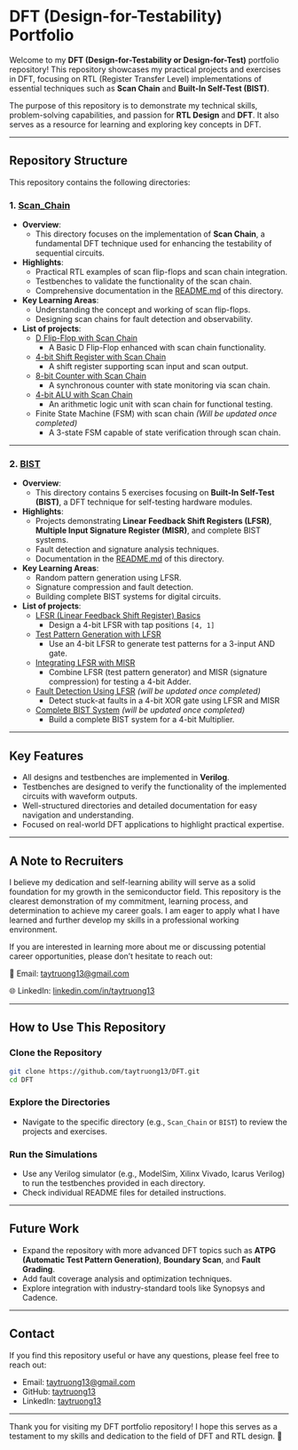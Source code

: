 # DFT (Design-for-Testability) Portfolio

Welcome to my **DFT (Design-for-Testability or Design-for-Test)** portfolio repository! This repository showcases my practical projects and exercises in DFT, focusing on RTL (Register Transfer Level) implementations of essential techniques such as **Scan Chain** and **Built-In Self-Test (BIST)**.

The purpose of this repository is to demonstrate my technical skills, problem-solving capabilities, and passion for **RTL Design** and **DFT**. It also serves as a resource for learning and exploring key concepts in DFT.

---

## Repository Structure

This repository contains the following directories:

### 1. [Scan_Chain](https://github.com/taytruong13/DFT/tree/main/Scan_Chain)
- **Overview**: 
  - This directory focuses on the implementation of **Scan Chain**, a fundamental DFT technique used for enhancing the testability of sequential circuits.
- **Highlights**:
  - Practical RTL examples of scan flip-flops and scan chain integration.
  - Testbenches to validate the functionality of the scan chain.
  - Comprehensive documentation in the [README.md](https://github.com/taytruong13/DFT/tree/main/Scan_Chain) of this directory.
- **Key Learning Areas**:
  - Understanding the concept and working of scan flip-flops.
  - Designing scan chains for fault detection and observability.
- **List of projects**:
  - [D Flip-Flop with Scan Chain](https://github.com/taytruong13/DFT/tree/main/Scan_Chain/DFF_Scan_Chain)
    - A Basic D Flip-Flop enhanced with scan chain functionality.
  - [4-bit Shift Register with Scan Chain](https://github.com/taytruong13/DFT/tree/main/Scan_Chain/Shift_register_scan)
    - A shift register supporting scan input and scan output.
  - [8-bit Counter with Scan Chain](https://github.com/taytruong13/DFT/tree/main/Scan_Chain/Counter_Scan)
    - A synchronous counter with state monitoring via scan chain.
  - [4-bit ALU with Scan Chain](https://github.com/taytruong13/DFT/tree/main/Scan_Chain/ALU_Scan)
    - An arithmetic logic unit with scan chain for functional testing.
  - Finite State Machine (FSM) with scan chain *(Will be updated once completed)*
    - A 3-state FSM capable of state verification through scan chain.

---

### 2. [BIST](https://github.com/taytruong13/DFT/tree/main/BIST)
- **Overview**:
  - This directory contains 5 exercises focusing on **Built-In Self-Test (BIST)**, a DFT technique for self-testing hardware modules.
- **Highlights**:
  - Projects demonstrating **Linear Feedback Shift Registers (LFSR)**, **Multiple Input Signature Register (MISR)**, and complete BIST systems.
  - Fault detection and signature analysis techniques.
  - Documentation in the [README.md](https://github.com/taytruong13/DFT/tree/main/BIST) of this directory.
- **Key Learning Areas**:
  - Random pattern generation using LFSR.
  - Signature compression and fault detection.
  - Building complete BIST systems for digital circuits.
- **List of projects**:
  - [LFSR (Linear Feedback Shift Register) Basics](https://github.com/taytruong13/DFT/tree/main/BIST/LFSR_4bit)
    - Design a 4-bit LFSR with tap positions `[4, 1]`
  - [Test Pattern Generation with LFSR](https://github.com/taytruong13/DFT/tree/main/BIST/LFSR_3inANDgate)
    - Use an 4-bit LFSR to generate test patterns for a 3-input AND gate.
  - [Integrating LFSR with MISR](https://github.com/taytruong13/DFT/tree/main/BIST/LFSR_MISR)
    - Combine LFSR (test pattern generator) and MISR (signature compression) for testing a 4-bit Adder.
  - [Fault Detection Using LFSR]() *(will be updated once completed)*
    - Detect stuck-at faults in a 4-bit XOR gate using LFSR and MISR
  - [Complete BIST System]() *(will be updated once completed)*
    - Build a complete BIST system for a 4-bit Multiplier. 

---

## Key Features

- All designs and testbenches are implemented in **Verilog**.
- Testbenches are designed to verify the functionality of the implemented circuits with waveform outputs.
- Well-structured directories and detailed documentation for easy navigation and understanding.
- Focused on real-world DFT applications to highlight practical expertise.

---
## A Note to Recruiters
I believe my dedication and self-learning ability will serve as a solid foundation for my growth in the semiconductor field.
This repository is the clearest demonstration of my commitment, learning process, and determination to achieve my career goals.
I am eager to apply what I have learned and further develop my skills in a professional working environment.

If you are interested in learning more about me or discussing potential career opportunities, please don’t hesitate to reach out:

📧 Email: [taytruong13@gmail.com](taytruong13@gmail.com)

🌐 LinkedIn: [linkedin.com/in/taytruong13](linkedin.com/in/taytruong13)

---

## How to Use This Repository

### Clone the Repository
```bash
git clone https://github.com/taytruong13/DFT.git
cd DFT
```

### Explore the Directories
- Navigate to the specific directory (e.g., `Scan_Chain` or `BIST`) to review the projects and exercises.

### Run the Simulations
- Use any Verilog simulator (e.g., ModelSim, Xilinx Vivado, Icarus Verilog) to run the testbenches provided in each directory.
- Check individual README files for detailed instructions.

---

## Future Work

- Expand the repository with more advanced DFT topics such as **ATPG (Automatic Test Pattern Generation)**, **Boundary Scan**, and **Fault Grading**.
- Add fault coverage analysis and optimization techniques.
- Explore integration with industry-standard tools like Synopsys and Cadence.

---

## Contact

If you find this repository useful or have any questions, please feel free to reach out:

- Email: taytruong13@gmail.com
- GitHub: [taytruong13](github.com/taytruong13)
- LinkedIn: [taytruong13](linkedin.com/taytruong13)

---

Thank you for visiting my DFT portfolio repository! I hope this serves as a testament to my skills and dedication to the field of DFT and RTL design. 🚀
